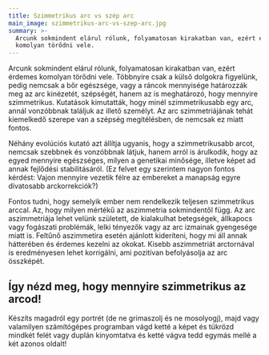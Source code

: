 ```yaml
---
title: Szimmetrikus arc vs szép arc
main_image: szimmetrikus-arc-vs-szep-arc.jpg
summary: >-
  Arcunk sokmindent elárul rólunk, folyamatosan kirakatban van, ezért érdemes
  komolyan törődni vele.  
---
```


Arcunk sokmindent elárul rólunk, folyamatosan kirakatban van, ezért érdemes
komolyan törődni vele. Többnyire csak a külső dolgokra figyelünk, pedig nemcsak
a bőr egészsége, vagy a ráncok mennyisége határozzák meg az arc kinézetét,
szépségét, hanem az is meghatározó, hogy mennyire szimmetrikus. Kutatások
kimutatták, hogy minél szimmetrikusabb egy arc, annál vonzóbbnak találjuk az
illető személyt. Az arc szimmetriájának tehát kiemelkedő szerepe van a szépség
megítélésben, de nemcsak ez miatt fontos.

Néhány evolúciós kutató azt állítja ugyanis, hogy a szimmetrikusabb arcot,
nemcsak szebbnek és vonzóbbnak látjuk, hanem arról is árulkodik, hogy az egyed
mennyire egészséges, milyen a genetikai minősége, illetve képet ad annak
fejlődési stabilitásáról. (Ez felvet egy szerintem nagyon fontos kérdést: Vajon
mennyire vezetik félre az embereket a manapság egyre divatosabb arckorrekciók?)

Fontos tudni, hogy semelyik ember nem rendelkezik teljesen szimmetrikus arccal.
Az, hogy milyen mértékű az aszimmetria sokmindentől függ. Az arc aszimmetriája
lehet velünk született, de kialakulhat betegségek, állkapocs vagy fogászati
problémák, lelki tényezők vagy az arc izmainak gyengesége miatt is. Feltűnő
aszimmetira esetén ajánlott kideríteni, hogy mi áll annak hátterében és érdemes
kezelni az okokat. Kisebb aszimmetriát arctornával is eredményesen lehet
korrigálni, ami pozitívan befolyásolja az arc összképét.

## Így nézd meg, hogy mennyire szimmetrikus az arcod!

Készíts magadról egy portrét (de ne grimaszolj és ne mosolyogj), majd vagy
valamilyen számítógépes programban vágd ketté a képet és tükrözd mindkét felét
vagy duplán kinyomtatva és ketté vágva tedd egymás mellé a két azonos oldalt!


